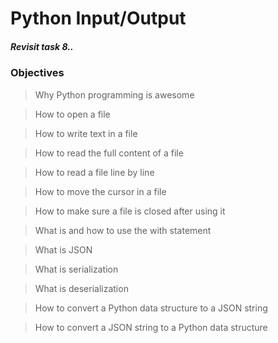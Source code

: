 # Python Input/Output

##### Revisit task 8..

### Objectives

> Why Python programming is awesome

> How to open a file

> How to write text in a file

> How to read the full content of a file

> How to read a file line by line

> How to move the cursor in a file

> How to make sure a file is closed after using it

> What is and how to use the with statement

> What is JSON

> What is serialization

> What is deserialization

> How to convert a Python data structure to a JSON string

> How to convert a JSON string to a Python data structure